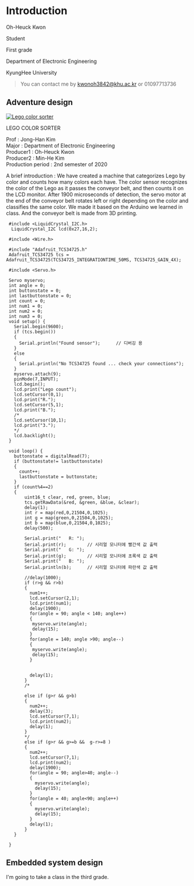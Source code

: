 

# Introduction

Oh-Heuck Kwon 

Student 

First grade 

Department of Electronic Engineering 

KyungHee University


> You can contact me by <kwonoh3842@khu.ac.kr> or 01097713736



## Adventure design

[![Lego color sorter](http://img.youtube.com/vi/54u4IRjY2-E/0.jpg)](https://youtu.be/54u4IRjY2-E?t=0s) 


LEGO COLOR SORTER

Prof : Jong-Han Kim   
Major : Department of Electronic Engineering   
Producer1 : Oh-Heuck Kwon   
Producer2 : Min-He Kim   
Production period : 2nd semester of 2020   

A brief introduction : We have created a machine that categorizes Lego by color and counts how many colors each have. The color sensor recognizes the color of the Lego as it passes the conveyor belt, and then counts it on the LCD monitor. After 1900 microseconds of detection, the servo motor at the end of the conveyor belt rotates left or right depending on the color and classifies the same color. We made it based on the Arduino we learned in class. And the conveyor belt is made from 3D printing.


     #include <LiquidCrystal_I2C.h>
      LiquidCrystal_I2C lcd(0x27,16,2);

     #include <Wire.h>

     #include "Adafruit_TCS34725.h"
     Adafruit_TCS34725 tcs = Adafruit_TCS34725(TCS34725_INTEGRATIONTIME_50MS, TCS34725_GAIN_4X);

     #include <Servo.h>

     Servo myservo;
     int angle = 0; 
     int buttonstate = 0;
     int lastbuttonstate = 0;
     int count = 0;
     int num1 = 0;
     int num2 = 0;
     int num3 = 0;
     void setup() {
       Serial.begin(9600);
       if (tcs.begin())
       {
         Serial.println("Found sensor");      // 디버깅 용
       }
       else
       {
         Serial.println("No TCS34725 found ... check your connections");
       }
       myservo.attach(9);
       pinMode(7,INPUT);
       lcd.begin();
       lcd.print("Lego count");
       lcd.setCursor(0,1);
       lcd.print("R.");
       lcd.setCursor(5,1);
       lcd.print("B.");
       /*
       lcd.setCursor(10,1);
       lcd.print("3.");
       */
       lcd.backlight();
     }    

     void loop() {
       buttonstate = digitalRead(7);
       if (buttonstate!= lastbuttonstate)
       {
         count++;
         lastbuttonstate = buttonstate;
       }
       if (count%4==2)
       {
           uint16_t clear, red, green, blue;
           tcs.getRawData(&red, &green, &blue, &clear);
           delay(1);
           int r = map(red,0,21504,0,1025);
           int g = map(green,0,21504,0,1025);
           int b = map(blue,0,21504,0,1025);
           delay(500);
      
           Serial.print("   R: "); 
           Serial.print(r);        // 시리얼 모니터에 빨간색 값 출력 
           Serial.print("   G: "); 
           Serial.print(g);        // 시리얼 모니터에 초록색 값 출력 
           Serial.print("   B: "); 
           Serial.println(b);      // 시리얼 모니터에 파란색 값 출력
      
           //delay(1000);
           if (r>g && r>b)
           {
             num1++;
             lcd.setCursor(2,1);
             lcd.print(num1);
             delay(1900);
             for(angle = 90; angle < 140; angle++)
             {
              myservo.write(angle);             
              delay(15);
             }
             for(angle = 140; angle >90; angle--)
             {
              myservo.write(angle);              
              delay(15);
             }


             delay(1);
           }
           /*

           else if (g>r && g>b)
           {
             num2++;
             delay(3);
             lcd.setCursor(7,1);
             lcd.print(num2);
             delay(1);
           }
           */
           else if (g>r && g>=b &&  g-r>=8 )
           {
             num2++;
             lcd.setCursor(7,1);
             lcd.print(num2);
             delay(1900);
             for(angle = 90; angle>40; angle--)
             {
               myservo.write(angle);             
               delay(15);
             }
             for(angle = 40; angle<90; angle++)
             {
               myservo.write(angle);             
               delay(15);
             }
             delay(1);
           }
       }

     }



## Embedded system design
I'm going to take a class in the third grade.



[blog]: https://hydejack.com/blog/
[portfolio]: https://hydejack.com/projects/
[resume]: https://hydejack.com/resume/
[download]: https://hydejack.com/download/
[welcome]: https://hydejack.com/
[forms]: https://hydejack.com/forms-by-example/

[features]: https://hydejack.com/#features
[news]: https://hydejack.com/#build-an-audience
[syntax]: https://hydejack.com/#syntax-highlighting
[latex]: https://hydejack.com/#beautiful-math
[dark]: https://hydejack.com/blog/hydejack/2018-09-01-introducing-dark-mode/
[search]: https://hydejack.com/#_search-input
[grid]: https://hydejack.com/blog/hydejack/

[lic]: LICENSE.md
[pro]: licenses/PRO.md
[docs]: https://hydejack.com/docs/
[ofln]: https://hydejack.com/docs/advanced/#enabling-offline-support
[math]: https://hydejack.com/docs/writing/#adding-math

[kit]: https://github.com/hydecorp/hydejack-starter-kit/releases
[src]: https://github.com/hydecorp/hydejack
[gem]: https://rubygems.org/gems/jekyll-theme-hydejack
[buy]: https://gum.co/nuOluY
[nfy]: https://app.netlify.com/start/deploy?repository=https://github.com/hydecorp/hydejack-starter-kit
[dtn]: https://www.netlify.com/img/deploy/button.svg

[gpss]: https://developers.google.com/speed/pagespeed/insights/?url=https://hydejack.com/
[hy-push-state]: https://hydecorp.github.io/hy-push-state/
[hy-drawer]: https://hydecorp.github.io/hy-drawer/
[rouge]: http://rouge.jneen.net
[katex]: https://khan.github.io/KaTeX/
[mathjax]: https://www.mathjax.org/
[tinyletter]: https://tinyletter.com/
[install]: install.md
